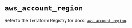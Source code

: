 # `aws_account_region`

Refer to the Terraform Registry for docs: [`aws_account_region`](https://registry.terraform.io/providers/hashicorp/aws/5.76.0/docs/resources/account_region).
